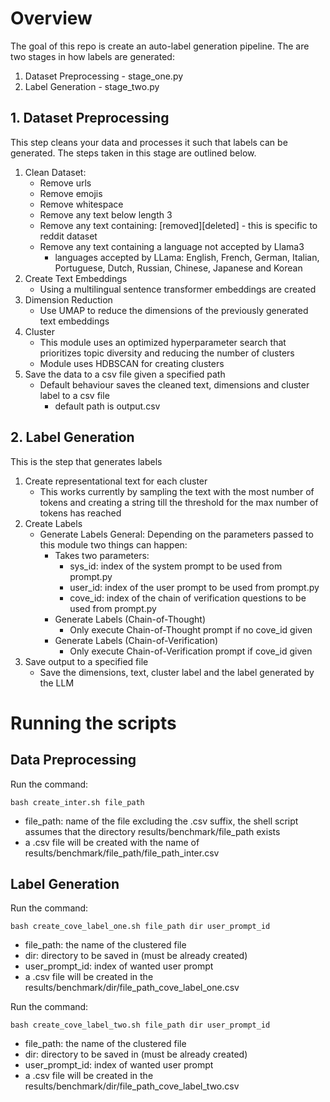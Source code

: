# Overview 

The goal of this repo is create an auto-label generation pipeline. The are two stages in how labels are generated: 

1. Dataset Preprocessing - stage_one.py
2. Label Generation - stage_two.py

## 1. Dataset Preprocessing 

This step cleans your data and processes it such that labels can be generated. The steps taken in this stage are outlined below. 

1. Clean Dataset:
    * Remove urls
    * Remove emojis
    * Remove whitespace
    * Remove any text below length 3
    * Remove any text containing: [removed][deleted] - this is specific to reddit dataset
    * Remove any text containing a language not accepted by Llama3
        * languages accepted by LLama: English, French, German, Italian, Portuguese, Dutch, Russian, Chinese, Japanese and Korean
2. Create Text Embeddings 
    * Using a multilingual sentence transformer embeddings are created
3. Dimension Reduction
    * Use UMAP to reduce the dimensions of the previously generated text embeddings  
5. Cluster
    * This module uses an optimized hyperparameter search that prioritizes topic diversity and reducing the number of clusters
    * Module uses HDBSCAN for creating clusters
6. Save the data to a csv file given a specified path
     * Default behaviour saves the cleaned text, dimensions and cluster label to a csv file
         * default path is output.csv  

## 2. Label Generation 

This is the step that generates labels

1. Create representational text for each cluster
    * This works currently by sampling the text with the most number of tokens and creating a string till the threshold for the max number of tokens has reached
2. Create Labels
    * Generate Labels General: Depending on the parameters passed to this module two things can happen:
        * Takes two parameters:
            * sys_id: index of the system prompt to be used from prompt.py
            * user_id: index of the user prompt to be used from prompt.py
            * cove_id: index of the chain of verification questions to be used from prompt.py              
        *  Generate Labels (Chain-of-Thought)
            * Only execute Chain-of-Thought prompt if no cove_id given
        * Generate Labels (Chain-of-Verification) 
            * Only execute Chain-of-Verification prompt if cove_id given
3. Save output to a specified file
    * Save the dimensions, text, cluster label and the label generated by the LLM
  
# Running the scripts

## Data Preprocessing 

Run the command:   

```
bash create_inter.sh file_path 
```

* file_path: name of the file excluding the .csv suffix, the shell script assumes that the directory results/benchmark/file_path exists
* a .csv file will be created with the name of results/benchmark/file_path/file_path_inter.csv 

## Label Generation 

Run the command: 

```
bash create_cove_label_one.sh file_path dir user_prompt_id 
```

* file_path: the name of the clustered file
* dir: directory to be saved in (must be already created)
* user_prompt_id: index of wanted user prompt
* a .csv file will be created in the results/benchmark/dir/file_path_cove_label_one.csv 

Run the command: 

```
bash create_cove_label_two.sh file_path dir user_prompt_id 
```

* file_path: the name of the clustered file
* dir: directory to be saved in (must be already created)
* user_prompt_id: index of wanted user prompt
* a .csv file will be created in the results/benchmark/dir/file_path_cove_label_two.csv 



